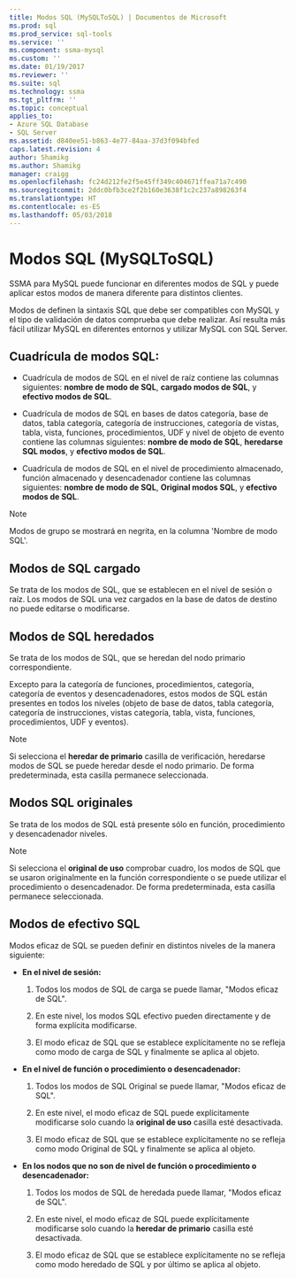 ```yaml
---
title: Modos SQL (MySQLToSQL) | Documentos de Microsoft
ms.prod: sql
ms.prod_service: sql-tools
ms.service: ''
ms.component: ssma-mysql
ms.custom: ''
ms.date: 01/19/2017
ms.reviewer: ''
ms.suite: sql
ms.technology: ssma
ms.tgt_pltfrm: ''
ms.topic: conceptual
applies_to:
- Azure SQL Database
- SQL Server
ms.assetid: d840ee51-b863-4e77-84aa-37d3f094bfed
caps.latest.revision: 4
author: Shamikg
ms.author: Shamikg
manager: craigg
ms.openlocfilehash: fc24d212fe2f5e45ff349c404671ffea71a7c490
ms.sourcegitcommit: 2ddc0bfb3ce2f2b160e3638f1c2c237a898263f4
ms.translationtype: HT
ms.contentlocale: es-ES
ms.lasthandoff: 05/03/2018
---
```

# <a name="sql-modes-mysqltosql"></a>Modos SQL (MySQLToSQL)
SSMA para MySQL puede funcionar en diferentes modos de SQL y puede aplicar estos modos de manera diferente para distintos clientes.  
  
Modos de definen la sintaxis SQL que debe ser compatibles con MySQL y el tipo de validación de datos comprueba que debe realizar. Así resulta más fácil utilizar MySQL en diferentes entornos y utilizar MySQL con SQL Server.  
  
## <a name="sql-modes-grid"></a>Cuadrícula de modos SQL:  
  
-   Cuadrícula de modos de SQL en el nivel de raíz contiene las columnas siguientes: **nombre de modo de SQL**, **cargado modos de SQL**, y **efectivo modos de SQL**.  
  
-   Cuadrícula de modos de SQL en bases de datos categoría, base de datos, tabla categoría, categoría de instrucciones, categoría de vistas, tabla, vista, funciones, procedimientos, UDF y nivel de objeto de evento contiene las columnas siguientes: **nombre de modo de SQL**, **heredarse SQL modos**, y **efectivo modos de SQL**.  
  
-   Cuadrícula de modos de SQL en el nivel de procedimiento almacenado, función almacenado y desencadenador contiene las columnas siguientes: **nombre de modo de SQL**, **Original modos SQL**, y **efectivo modos de SQL**.  
  
> [!NOTE]  
> Modos de grupo se mostrará en negrita, en la columna 'Nombre de modo SQL'.  
  
## <a name="loaded-sql-modes"></a>Modos de SQL cargado  
Se trata de los modos de SQL, que se establecen en el nivel de sesión o raíz. Los modos de SQL una vez cargados en la base de datos de destino no puede editarse o modificarse.  
  
## <a name="inherited-sql-modes"></a>Modos de SQL heredados  
Se trata de los modos de SQL, que se heredan del nodo primario correspondiente.  
  
Excepto para la categoría de funciones, procedimientos, categoría, categoría de eventos y desencadenadores, estos modos de SQL están presentes en todos los niveles (objeto de base de datos, tabla categoría, categoría de instrucciones, vistas categoría, tabla, vista, funciones, procedimientos, UDF y eventos).  
  
> [!NOTE]  
> Si selecciona el **heredar de primario** casilla de verificación, heredarse modos de SQL se puede heredar desde el nodo primario. De forma predeterminada, esta casilla permanece seleccionada.  
  
## <a name="original-sql-modes"></a>Modos SQL originales  
Se trata de los modos de SQL está presente sólo en función, procedimiento y desencadenador niveles.  
  
> [!NOTE]  
> Si selecciona el **original de uso** comprobar cuadro, los modos de SQL que se usaron originalmente en la función correspondiente o se puede utilizar el procedimiento o desencadenador. De forma predeterminada, esta casilla permanece seleccionada.  
  
## <a name="effective-sql-modes"></a>Modos de efectivo SQL  
Modos eficaz de SQL se pueden definir en distintos niveles de la manera siguiente:  
  
-   **En el nivel de sesión:**  
  
    1.  Todos los modos de SQL de carga se puede llamar, "Modos eficaz de SQL".  
  
    2.  En este nivel, los modos SQL efectivo pueden directamente y de forma explícita modificarse.  
  
    3.  El modo eficaz de SQL que se establece explícitamente no se refleja como modo de carga de SQL y finalmente se aplica al objeto.  
  
-   **En el nivel de función o procedimiento o desencadenador:**  
  
    1.  Todos los modos de SQL Original se puede llamar, "Modos eficaz de SQL".  
  
    2.  En este nivel, el modo eficaz de SQL puede explícitamente modificarse solo cuando la **original de uso** casilla esté desactivada.  
  
    3.  El modo eficaz de SQL que se establece explícitamente no se refleja como modo Original de SQL y finalmente se aplica al objeto.  
  
-   **En los nodos que no son de nivel de función o procedimiento o desencadenador:**  
  
    1.  Todos los modos de SQL de heredada puede llamar, "Modos eficaz de SQL".  
  
    2.  En este nivel, el modo eficaz de SQL puede explícitamente modificarse solo cuando la **heredar de primario** casilla esté desactivada.  
  
    3.  El modo eficaz de SQL que se establece explícitamente no se refleja como modo heredado de SQL y por último se aplica al objeto.  
  

